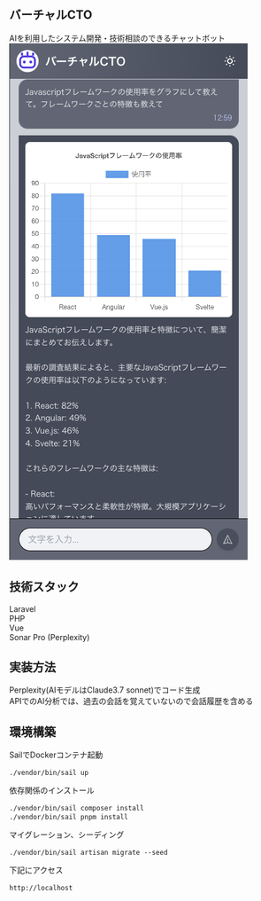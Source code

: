 ## バーチャルCTO
AIを利用したシステム開発・技術相談のできるチャットボット  
![alt text](image-1.png)

## 技術スタック
Laravel  
PHP  
Vue  
Sonar Pro (Perplexity)

## 実装方法
Perplexity(AIモデルはClaude3.7 sonnet)でコード生成  
APIでのAI分析では、過去の会話を覚えていないので会話履歴を含める

## 環境構築
SailでDockerコンテナ起動
```
./vendor/bin/sail up
```

依存関係のインストール
```
./vendor/bin/sail composer install
./vendor/bin/sail pnpm install
```

マイグレーション、シーディング
```
./vendor/bin/sail artisan migrate --seed
```

下記にアクセス
```
http://localhost
```